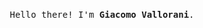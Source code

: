 <p align="center">
    <br>
    <samp>
        Hello there! I'm <b>Giacomo Vallorani</b>.
        <!--<br> <img align="middle" style="width: 250px" src="image.png" />
        <br> Master's degree graduate at Alma Mater Studiorum of Bologna. Professional profile @mase-git</a></b>.
        <br> -->
    </samp>
    <br>
<p align="center">
</p>
<br><br>

<!--
**Vallasc/Vallasc** is a ✨ _special_ ✨ repository because its `README.md` (this file) appears on your GitHub profile.

Here are some ideas to get you started:

- 🔭 I’m currently working on ...
- 🌱 I’m currently learning ...
- 👯 I’m looking to collaborate on ...
- 🤔 I’m looking for help with ...
- 💬 Ask me about ...
- 📫 How to reach me: ...
- 😄 Pronouns: ...
- ⚡ Fun fact: ...
-->
